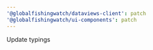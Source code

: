 ```yaml
---
'@globalfishingwatch/dataviews-client': patch
'@globalfishingwatch/ui-components': patch
---
```


Update typings
